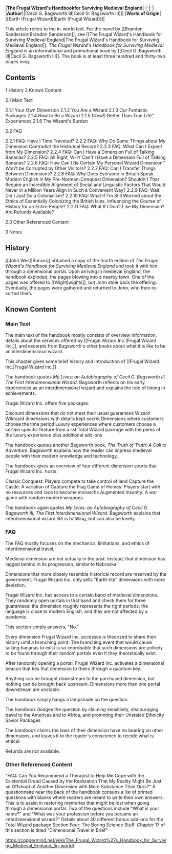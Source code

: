 

|**The Frugal Wizard's Handbookfor Surviving Medieval England**|
|-|-|
|**Author**|[[Cecil G. Bagsworth III\|Cecil G. Bagsworth III]]|
|**World of Origin**|[[Earth (Frugal Wizard)\|Earth (Frugal Wizard)]]|

This article refers to the in-world text. For the novel by [[Brandon Sanderson\|Brandon Sanderson]], see [[The Frugal Wizard's Handbook for Surviving Medieval England\|The Frugal Wizard's Handbook for Surviving Medieval England]].
*The Frugal Wizard's Handbook for Surviving Medieval England* is an informational and promotional book by [[Cecil G. Bagsworth III\|Cecil G. Bagsworth III]]. The book is at least three hundred and thirty-two pages long.

## Contents

1 History
2 Known Content

2.1 Main Text

2.1.1 Your Own Dimension
2.1.2 You Are a Wizard
2.1.3 Our Fantastic Packages
2.1.4 How to Be a Wizard
2.1.5 (New!) Better Than True Life™ Experiences
2.1.6 The Wizard's Burden


2.2 FAQ

2.2.1 FAQ: Have I Time Traveled?
2.2.2 FAQ: Why Do Some Things about My Dimension Contradict the Historical Record?
2.2.3 FAQ: What Can I Expect from My Dimension?
2.2.4 FAQ: Can I Have a Dimension Full of Talking Bananas?
2.2.5 FAQ: All Right, WHY Can't I Have a Dimension Full of Talking Bananas?
2.2.6 FAQ: How Can I Be Certain My Personal Wizard Dimension™ Won't be Corrupted by Other Visitors?
2.2.7 FAQ: Can I Transfer Things Between Dimensions?
2.2.8 FAQ: Why Does Everyone in Britain Speak Modern English in My Pre-Norman-Conquest Dimension? Shouldn't That Require an Incredible Alignment of Social and Linguistic Factors That Would Never in a Million Years Align in Such a Convenient Way?
2.2.9 FAQ: Wait. Did I Just Do a Colonialism?
2.2.10 FAQ: What If I'm Still Worried about the Ethics of Essentially Colonizing the British Isles, Influencing the Course of History for an Entire People?
2.2.11 FAQ: What If I Don't Like My Dimension? Are Refunds Available?


2.3 Other Referenced Content


3 Notes



## History
[[John West\|Runian]] obtained a copy of the fourth edition of *The Frugal Wizard's Handbook for Surviving Medieval England* and took it with him through a dimensional portal. Upon arriving in medieval England, the handbook exploded, the pages blowing into a nearby town. One of the pages was offered to [[Wight\|wights]], but John stole back the offering. Eventually, the pages were gathered and returned to John, who then re-sorted them.

## Known Content
### Main Text
The main text of the handbook mostly consists of overview information, details about the services offered by [[Frugal Wizard Inc.\|Frugal Wizard Inc.]], and excerpts from Bagsworth's other books about what it is like to be an interdimensional wizard.


This chapter gives some brief history and introduction of [[Frugal Wizard Inc.\|Frugal Wizard Inc.]]


The handbook quotes *My Lives: an Autobiography of Cecil G. Bagsworth III, The First Interdimensional Wizard*. Bagsworth reflects on his early experiences as an interdimensional wizard and explains the role of timing in achievements.


Frugal Wizard Inc. offers five packages:

Discount dimensions that do not meet their usual guarantees
Wizard Wildcard dimensions with details kept secret
Dimensions where customers choose the time period
Luxury experiences where customers choose a certain specific feature from a list
Total Wizard package with the perks of the luxury experience plus additional add-ons

The handbook quotes another Bagsworth book, *The Truth of Truth: A Call to Adventure*. Bagsworth explains how the reader can impress medieval people with their modern knowledge and technology.


The handbook gives an overview of four different dimension sports that Frugal Wizard Inc. hosts:

Classic Conquest: Players compete to take control of land
Capture the Castle: A variation of Capture the Flag
Game of Homes: Players start with no resources and race to become monarchs
Augmented Insanity: A war game with random modern weapons

The handbook again quotes *My Lives: an Autobiography of Cecil G. Bagsworth III, The First Interdimensional Wizard*. Bagsworth explains that interdimensional wizard life is fulfilling, but can also be lonely.

### FAQ
The FAQ mostly focuses on the mechanics, limitations, and ethics of interdimensional travel.


Medieval dimension are not actually in the past. Instead, that dimension has lagged behind in its progression, similar to Nebraska.


Dimensions that more closely resemble historical record are reserved by the government. Frugal Wizard Inc. only sells "Earth-lite" dimensions with more deviation.


Frugal Wizard Inc. has access to a certain band of medieval dimensions. They randomly open portals in that band and check them for three guarantees: the dimension roughly represents the right periods, the language is close to modern English, and they are not affected by a pandemic.


This section simply answers, "No."


Every dimension Frugal Wizard Inc. accesses is theorized to share their history until a branching point. The branching event that would cause talking bananas to exist is so improbable that such dimensions are unlikely to be found through their random portals even if they theoretically exist.


After randomly opening a portal, Frugal Wizard Inc. activates a dimensional beacon that ties that dimension to theirs through a quantum key.


Anything can be brought downstream to the purchased dimension, but nothing can be brought back upstream. Dimensions more than one portal downstream are unstable.


The handbook simply hangs a lampshade on the question.


The handbook dodges the question by claiming sensitivity, discouraging travel to the Americas and to Africa, and promoting their Unstated Ethnicity Savior Packages


The handbook claims the laws of their dimension have no bearing on other dimensions, and leaves it to the reader's conscience to decide what is ethical.


Refunds are not available.

### Other Referenced Content
"FAQ: Can You Recommend a Therapist to Help Me Cope with the Existential Dread Caused by the Realization That My Reality Might Be Just an Offshoot of Another Dimension with More Substance Than Ours?"
A questionnaire near the back of the handbook contains a list of printed questions with blanks where readers are meant to write their own answers. This is to assist in restoring memories that might be lost when going through a dimensional portal. Two of the questions include "What is your name?" and "What was your profession before you became an interdimensional wizard?"
Details about 30 different bonus add-ons for the Total Wizard package
Section Four: The Boring Science Stuff. Chapter 17 of this section is titled "Dimensional Travel in Brief"


https://coppermind.net/wiki/The_Frugal_Wizard%27s_Handbook_for_Surviving_Medieval_England_(in-world)